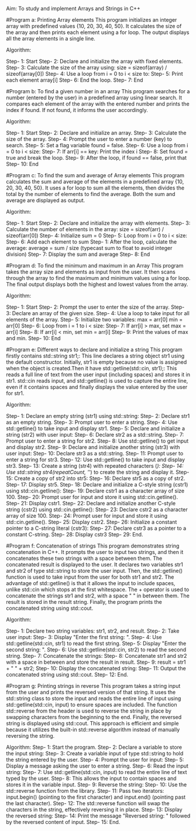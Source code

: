 Aim: To study and implement Arrays and Strings in C++

#Program a: Printing Array elements 
This program initializes an integer array with predefined values {10, 20, 30, 40, 50}. It calculates the size of the array and then prints each element using a for loop. The output displays all the array elements in a single line.

Algorithm:

Step- 1: Start
Step- 2: Declare and initialize the array with fixed elements.
Step- 3: Calculate the size of the array using:
size = sizeof(array) / sizeof(array[0])
Step- 4: Use a loop from i = 0 to i < size to:
Step- 5: Print each element array[i]
Step- 6: End the loop.
Step- 7: End

#Program b: To find a given number in an array
This program searches for a number (entered by the user) in a predefined array using linear search. It compares each element of the array with the entered number and prints the index if found. If not found, it informs the user accordingly.

Algorithm:

Step- 1: Start
Step- 2: Declare and initialize an array.
Step- 3: Calculate the size of the array.
Step- 4: Prompt the user to enter a number (key) to search.
Step- 5: Set a flag variable found = false.
Step- 6: Use a loop from i = 0 to i < size:
Step- 7: If arr[i] == key:
Print the index i
Step- 8: Set found = true and break the loop.
Step- 9: After the loop, if found == false, print that
Step- 10: End

#Program c: To find the sum and average of Array elements 
This program calculates the sum and average of the elements in a predefined array {10, 20, 30, 40, 50}. It uses a for loop to sum all the elements, then divides the total by the number of elements to find the average. Both the sum and average are displayed as output.

Algorithm:

Step- 1: Start
Step- 2: Declare and initialize the array with elements.
Step- 3: Calculate the number of elements in the array:
size = sizeof(arr) / sizeof(arr[0])
Step- 4: Initialize sum = 0
Step- 5: Loop from i = 0 to i < size:
Step- 6: Add each element to sum
Step- 1: After the loop, calculate the average:
average = sum / size (typecast sum to float to avoid integer division)
Step- 7: Display the sum and average
Step- 8: End

#Program d: To find the minimum and maximum in an Array
This program takes the array size and elements as input from the user. It then scans through the array to find the maximum and minimum values using a for loop. The final output displays both the highest and lowest values from the array.

Algorithm:

Step- 1: Start
Step- 2: Prompt the user to enter the size of the array.
Step- 3: Declare an array of the given size.
Step- 4: Use a loop to take input for all elements of the array.
Step- 5: Initialize two variables:
max = arr[0]
min = arr[0]
Step- 6: Loop from i = 1 to i < size:
Step- 7: If arr[i] > max, set max = arr[i]
Step- 8: If arr[i] < min, set min = arr[i]
Step- 9: Print the values of max and min.
Step- 10: End

#Program e: Different ways to declare and initialize a string
This program firstly contains std::string str1;: This line declares a string object str1 using the default constructor. Initially, str1 is empty because no value is assigned when the object is created.Then it have std::getline(std::cin, str1);: This reads a full line of text from the user input (including spaces) and stores it in str1. std::cin reads input, and std::getline() is used to capture the entire line, even if it contains spaces and finally displays the value entered by the user for str1.

Algorithm:

Step- 1: Declare an empty string (str1) using std::string:
Step- 2: Declare str1 as an empty string.
Step- 3: Prompt user to enter a string.
Step- 4: Use std::getline() to take input and display str1.
Step- 5: Declare and initialize a string (str2) with user input:
Step- 6: Declare str2 as a std::string.
Step- 7: Prompt user to enter a string for str2.
Step- 8: Use std::getline() to get input and display str2.
Step- 9: Declare and initialize another string (str3) with user input:
Step- 10: Declare str3 as a std::string.
Step- 11: Prompt user to enter a string for str3.
Step- 12: Use std::getline() to take input and display str3.
Step- 13: Create a string (str4) with repeated characters (*):
Step- 14: Use std::string str4(repeatCount, '*') to create the string and display it.
Step- 15: Create a copy of str2 into str5:
Step- 16: Declare str5 as a copy of str2.
Step- 17: Display str5.
Step- 18: Declare and initialize a C-style string (cstr1) using std::cin.getline():
Step- 19: Declare cstr1 as a character array of size 100.
Step- 20: Prompt user for input and store it using std::cin.getline().
Step- 21: Display cstr1.
Step- 22: Declare and initialize another C-style string (cstr2) using std::cin.getline():
Step- 23: Declare cstr2 as a character array of size 100.
Step- 24: Prompt user for input and store it using std::cin.getline().
Step- 25: Display cstr2.
Step- 26: Initialize a constant pointer to a C-string literal (cstr3):
Step- 27: Declare cstr3 as a pointer to a constant C-string.
Step- 28: Display cstr3
Step- 29: End.

#Program f: Concatenation of strings
This program demonstrates string concatenation in C++. It prompts the user to input two strings, and then it concatenates these two strings with a space between them. The concatenated result is displayed to the user. It declares two variables str1 and str2 of type std::string to store the user input. Then, the std::getline() function is used to take input from the user for both str1 and str2. The advantage of std::getline() is that it allows the input to include spaces, unlike std::cin which stops at the first whitespace.
The + operator is used to concatenate the strings str1 and str2, with a space " " in between them. The result is stored in the result string. Finally, the program prints the concatenated string using std::cout.

Algorithm:

Step- 1: Declare two string variables:
str1, str2, and result.
Step- 2: Take user input:
Step- 3: Display "Enter the first string: ".
Step- 4: Use std::getline(std::cin, str1) to read the first string.
Step- 5: Display "Enter the second string: ".
Step- 6: Use std::getline(std::cin, str2) to read the second string.
Step- 7: Concatenate the strings:
Step- 8: Concatenate str1 and str2 with a space in between and store the result in result.
Step- 9: result = str1 + " " + str2;
Step- 10: Display the concatenated string:
Step- 11: Output the concatenated string using std::cout.
Step- 12: End.

#Program g: Printing strings in reverse 
This program takes a string input from the user and prints the reversed version of that string. It uses the std::string class to store the input and reads the entire line of input using std::getline(std::cin, input) to ensure spaces are included. The function std::reverse from the <algorithm> header is used to reverse the string in place by swapping characters from the beginning to the end. Finally, the reversed string is displayed using std::cout. This approach is efficient and simple because it utilizes the built-in std::reverse algorithm instead of manually reversing the string.

Algorithm:
Step- 1: Start the program.
Step- 2: Declare a variable to store the input string:
Step- 3: Create a variable input of type std::string to hold the string entered by the user.
Step- 4: Prompt the user for input:
Step- 5: Display a message asking the user to enter a string.
Step- 6: Read the input string:
Step- 7: Use std::getline(std::cin, input) to read the entire line of text typed by the user.
Step- 8: This allows the input to contain spaces and stores it in the variable input.
Step- 9: Reverse the string:
Step- 10: Use the std::reverse function from the <algorithm> library.
Step- 11: Pass two iterators: input.begin() (pointing to the first character) and input.end() (pointing past the last character).
Step- 12: The std::reverse function will swap the characters in the string, effectively reversing it in place.
Step- 13: Display the reversed string:
Step- 14: Print the message "Reversed string: " followed by the reversed content of input.
Step- 15: End. 


